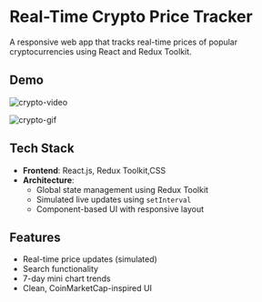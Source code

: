 # Real-Time Crypto Price Tracker

A responsive web app that tracks real-time prices of popular cryptocurrencies using React and Redux Toolkit.

## Demo



![crypto-video](https://github.com/user-attachments/assets/be69938a-c92a-4edb-820c-52fcd01bc6f6)


![crypto-gif](https://github.com/user-attachments/assets/b0c037c2-a35d-4280-8c90-9f43ad7c6b52)

## Tech Stack
- **Frontend**: React.js, Redux Toolkit,CSS
- **Architecture**:
  - Global state management using Redux Toolkit
  - Simulated live updates using `setInterval`
  - Component-based UI with responsive layout

## Features
- Real-time price updates (simulated)
- Search functionality
- 7-day mini chart trends
- Clean, CoinMarketCap-inspired UI
